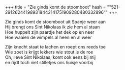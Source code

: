 +++
title = "Zie ginds komt de stoomboot"
hash = "\"521-291262441989318443141751909280480332896\""
+++

Zie ginds komt de stoomboot uit Spanje weer aan  
Hij brengt ons Sint Nikolaas ik zie hem al staan  
Hoe huppelt zijn paardje het dek op en neer  
Hoe waaien de wimpels al heen en al weer

Zijn knecht staat te lachen en roept ons reeds toe  
Wie zoet is krijgt lekkers wie stout is de roe  
Oh, lieve Sint Nikolaas, komt ook eens bij mij  
en rijdt toch niet stilletjes ons huisje voorbij
